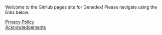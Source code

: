 Welcome to the GitHub pages site for Genedex! Please navigate using the links below.

[Privacy Policy](https://recursivelymanan.github.io/Genedex-Info/privacy-policy.html)  
[Acknowledgements](https://recursivelymanan.github.io/Genedex-Info/acknowledgements.html)
